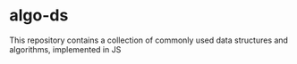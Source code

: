 # algo-ds
This repository contains a collection of commonly used data structures and algorithms, implemented in  JS
